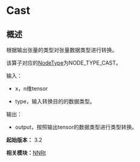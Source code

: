 # Cast


## 概述

根据输出张量的类型对张量数据类型进行转换。

该算子对应的[NodeType](_n_n_rt_v10.md#nodetype)为NODE_TYPE_CAST。

输入：

- x，n维tensor

- type，输入转换目的的数据类型。

输出：

- output，按照输出tensor的数据类型进行类型转换。

**起始版本：** 3.2

**相关模块：**[NNRt](_n_n_rt_v10.md)
